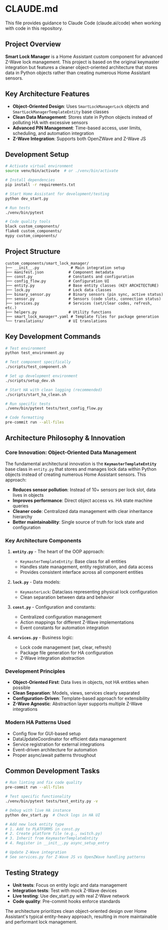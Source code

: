 # CLAUDE.md

This file provides guidance to Claude Code (claude.ai/code) when working with code in this repository.

## Project Overview

**Smart Lock Manager** is a Home Assistant custom component for advanced Z-Wave lock management. This project is based on the original keymaster integration but features a cleaner object-oriented architecture that stores data in Python objects rather than creating numerous Home Assistant sensors.

## Key Architecture Features

- **Object-Oriented Design**: Uses `SmartLockManagerLock` objects and `SmartLockManagerTemplateEntity` base classes
- **Clean Data Management**: Stores state in Python objects instead of polluting HA with excessive sensors
- **Advanced PIN Management**: Time-based access, user limits, scheduling, and automation integration
- **Z-Wave Integration**: Supports both OpenZWave and Z-Wave JS

## Development Setup

```bash
# Activate virtual environment
source venv/bin/activate  # or ./venv/bin/activate

# Install dependencies
pip install -r requirements.txt

# Start Home Assistant for development/testing
python dev_start.py

# Run tests
./venv/bin/pytest

# Code quality tools
black custom_components/
flake8 custom_components/
mypy custom_components/
```

## Project Structure

```
custom_components/smart_lock_manager/
├── __init__.py              # Main integration setup
├── manifest.json           # Component metadata
├── const.py                # Constants and configuration
├── config_flow.py          # Configuration UI
├── entity.py               # Base entity classes (KEY ARCHITECTURE)
├── lock.py                 # Lock data classes  
├── binary_sensor.py        # Binary sensors (pin sync, active status)
├── sensor.py               # Sensors (code slots, connection status)
├── services.py             # Services (set/clear codes, refresh, etc.)
├── helpers.py              # Utility functions
├── smart_lock_manager*.yaml # Template files for package generation
└── translations/           # UI translations
```

## Key Development Commands

```bash
# Test environment
python test_environment.py

# Test component specifically
./scripts/test_component.sh

# Set up development environment
./scripts/setup_dev.sh

# Start HA with clean logging (recommended)
./scripts/start_ha_clean.sh

# Run specific tests
./venv/bin/pytest tests/test_config_flow.py

# Code formatting
pre-commit run --all-files
```

## Architecture Philosophy & Innovation

### Core Innovation: Object-Oriented Data Management
The fundamental architectural innovation is the **`KeymasterTemplateEntity`** base class in `entity.py` that stores and manages lock data within Python objects instead of creating numerous Home Assistant sensors. This approach:

- **Reduces sensor pollution**: Instead of 10+ sensors per lock slot, data lives in objects
- **Improves performance**: Direct object access vs. HA state machine queries
- **Cleaner code**: Centralized data management with clear inheritance hierarchy
- **Better maintainability**: Single source of truth for lock state and configuration

### Key Architecture Components

1. **`entity.py`** - The heart of the OOP approach:
   - `KeymasterTemplateEntity`: Base class for all entities
   - Handles state management, entity registration, and data access
   - Provides consistent interface across all component entities

2. **`lock.py`** - Data models:
   - `KeymasterLock`: Dataclass representing physical lock configuration
   - Clean separation between data and behavior

3. **`const.py`** - Configuration and constants:
   - Centralized configuration management
   - Action mappings for different Z-Wave implementations
   - Event constants for automation integration

4. **`services.py`** - Business logic:
   - Lock code management (set, clear, refresh)
   - Package file generation for HA configuration
   - Z-Wave integration abstraction

### Development Principles

- **Object-Oriented First**: Data lives in objects, not HA entities when possible
- **Clean Separation**: Models, views, services clearly separated
- **Configuration-Driven**: Template-based approach for extensibility
- **Z-Wave Agnostic**: Abstraction layer supports multiple Z-Wave integrations

### Modern HA Patterns Used

- Config flow for GUI-based setup
- DataUpdateCoordinator for efficient data management
- Service registration for external integrations
- Event-driven architecture for automation
- Proper async/await patterns throughout

## Common Development Tasks

```bash
# Run linting and fix code quality
pre-commit run --all-files

# Test specific functionality
./venv/bin/pytest tests/test_entity.py -v

# Debug with live HA instance
python dev_start.py  # Check logs in HA UI

# Add new lock entity type
# 1. Add to PLATFORMS in const.py
# 2. Create platform file (e.g., switch.py)  
# 3. Inherit from KeymasterTemplateEntity
# 4. Register in __init__.py async_setup_entry

# Update Z-Wave integration
# See services.py for Z-Wave JS vs OpenZWave handling patterns
```

## Testing Strategy

- **Unit tests**: Focus on entity logic and data management
- **Integration tests**: Test with mock Z-Wave devices
- **Live testing**: Use dev_start.py with real Z-Wave network
- **Code quality**: Pre-commit hooks enforce standards

The architecture prioritizes clean object-oriented design over Home Assistant's typical entity-heavy approach, resulting in more maintainable and performant lock management.